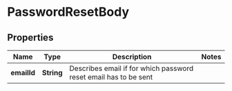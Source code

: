 # PasswordResetBody

## Properties
Name | Type | Description | Notes
------------ | ------------- | ------------- | -------------
**emailId** | **String** | Describes email if for which password reset email has to be sent | 
